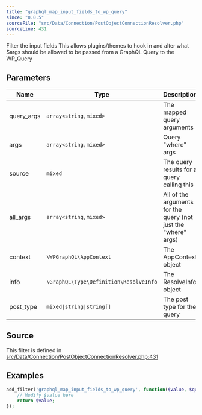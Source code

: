 ```yaml
---
title: "graphql_map_input_fields_to_wp_query"
since: "0.0.5"
sourceFile: "src/Data/Connection/PostObjectConnectionResolver.php"
sourceLine: 431
---
```



Filter the input fields
This allows plugins/themes to hook in and alter what $args should be allowed to be passed
from a GraphQL Query to the WP_Query

## Parameters

| Name | Type | Description |
|------|------|-------------|
| query_args | `array<string,mixed>` | The mapped query arguments |
| args | `array<string,mixed>` | Query "where" args |
| source | `mixed` | The query results for a query calling this |
| all_args | `array<string,mixed>` | All of the arguments for the query (not just the "where" args) |
| context | `\WPGraphQL\AppContext` | The AppContext object |
| info | `\GraphQL\Type\Definition\ResolveInfo` | The ResolveInfo object |
| post_type | `mixed\|string\|string[]` | The post type for the query |




## Source

This filter is defined in [src/Data/Connection/PostObjectConnectionResolver.php:431](https://github.com/wp-graphql/wp-graphql/blob/develop/src/Data/Connection/PostObjectConnectionResolver.php#L431)


## Examples

```php
add_filter('graphql_map_input_fields_to_wp_query', function($value, $query_args, $args, $source, $all_args, $context, $info, $post_type) {
    // Modify $value here
    return $value;
});
```
